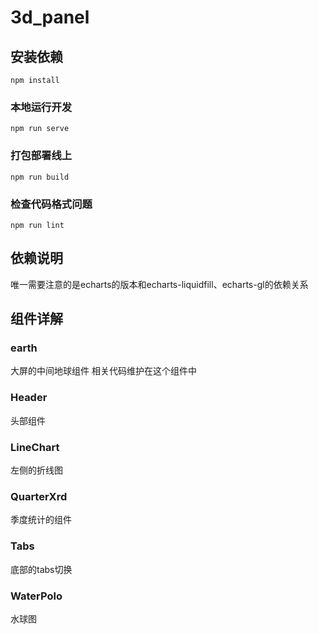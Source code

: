 # 3d_panel

## 安装依赖
```
npm install
```

### 本地运行开发
```
npm run serve
```

### 打包部署线上
```
npm run build
```

### 检查代码格式问题
```
npm run lint
```

## 依赖说明

唯一需要注意的是echarts的版本和echarts-liquidfill、echarts-gl的依赖关系

## 组件详解

### earth

大屏的中间地球组件  相关代码维护在这个组件中

### Header

头部组件

### LineChart

左侧的折线图

### QuarterXrd

季度统计的组件

### Tabs

底部的tabs切换

### WaterPolo

水球图
